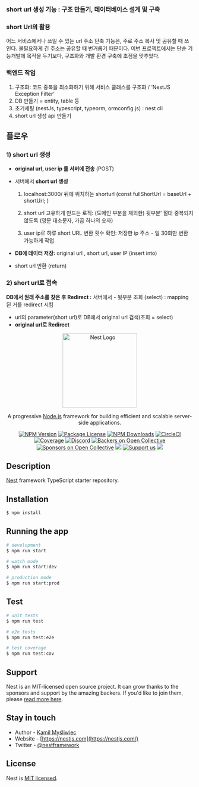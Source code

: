 ### short url 생성 기능 : 구조 만들기, 데이터베이스 설계 및 구축

### short Url의 활용

어느 서비스에서나 쓰일 수 있는 url 주소 단축 기능은, 주로 주소 복사 및 공유할 때 쓰인다. 불필요하게 긴 주소는 공유할 때 번거롭기 때문이다. 이번 프로젝트에서는 단순 기능개발에 목적을 두기보다, 구조화와 개발 환경 구축에 초점을 맞추었다.

### 백엔드 작업

1. 구조화: 코드 중복을 최소화하기 위해 서비스 클래스를 구조화 / ‘NestJS Exception Filter’
2. DB 만들기 = entity, table 등
3. 초기세팅 (nestJs, typescript, typeorm, ormconfig.js) : nest cli 
4. short url 생성 api 만들기

## 플로우

### 1) short url 생성

- **original url, user ip 를 서버에 전송** (POST)
- 서버에서 **short url 생성** 
    
    1) localhost:3000/ 뒤에 위치하는 shorturl (const fullShortUrl = baseUrl + shortUrl; )
    2) short url 고유하게 만드는 로직: (도메인 부분을 제외한) 뒷부분’ 절대 중복되지 않도록 (영문 대소문자, 가끔 하나의 숫자)
    
    3)  user ip로 하루 short URL 변환 횟수 확인: 저장한 ip 주소 - 일 30회만 변환 가능하게 작업 
    
- **DB에 데이터 저장:** original url , short url, user IP (insert into)
- short url 반환 (return)

### 2) short url로 접속

********DB에서 원래 주소를 찾은 후 Redirect :******** 서버에서 - 뒷부분 조회 (select) : mapping 된 거를 redirect 시킴

- url의 parameter(short url)로 DB에서 original url 검색(조회 = select)
- **original url로 Redirect**


<p align="center">
  <a href="http://nestjs.com/" target="blank"><img src="https://nestjs.com/img/logo-small.svg" width="200" alt="Nest Logo" /></a>
</p>

[circleci-image]: https://img.shields.io/circleci/build/github/nestjs/nest/master?token=abc123def456
[circleci-url]: https://circleci.com/gh/nestjs/nest

  <p align="center">A progressive <a href="http://nodejs.org" target="_blank">Node.js</a> framework for building efficient and scalable server-side applications.</p>
    <p align="center">
<a href="https://www.npmjs.com/~nestjscore" target="_blank"><img src="https://img.shields.io/npm/v/@nestjs/core.svg" alt="NPM Version" /></a>
<a href="https://www.npmjs.com/~nestjscore" target="_blank"><img src="https://img.shields.io/npm/l/@nestjs/core.svg" alt="Package License" /></a>
<a href="https://www.npmjs.com/~nestjscore" target="_blank"><img src="https://img.shields.io/npm/dm/@nestjs/common.svg" alt="NPM Downloads" /></a>
<a href="https://circleci.com/gh/nestjs/nest" target="_blank"><img src="https://img.shields.io/circleci/build/github/nestjs/nest/master" alt="CircleCI" /></a>
<a href="https://coveralls.io/github/nestjs/nest?branch=master" target="_blank"><img src="https://coveralls.io/repos/github/nestjs/nest/badge.svg?branch=master#9" alt="Coverage" /></a>
<a href="https://discord.gg/G7Qnnhy" target="_blank"><img src="https://img.shields.io/badge/discord-online-brightgreen.svg" alt="Discord"/></a>
<a href="https://opencollective.com/nest#backer" target="_blank"><img src="https://opencollective.com/nest/backers/badge.svg" alt="Backers on Open Collective" /></a>
<a href="https://opencollective.com/nest#sponsor" target="_blank"><img src="https://opencollective.com/nest/sponsors/badge.svg" alt="Sponsors on Open Collective" /></a>
  <a href="https://paypal.me/kamilmysliwiec" target="_blank"><img src="https://img.shields.io/badge/Donate-PayPal-ff3f59.svg"/></a>
    <a href="https://opencollective.com/nest#sponsor"  target="_blank"><img src="https://img.shields.io/badge/Support%20us-Open%20Collective-41B883.svg" alt="Support us"></a>
  <a href="https://twitter.com/nestframework" target="_blank"><img src="https://img.shields.io/twitter/follow/nestframework.svg?style=social&label=Follow"></a>
</p>
  <!--[![Backers on Open Collective](https://opencollective.com/nest/backers/badge.svg)](https://opencollective.com/nest#backer)
  [![Sponsors on Open Collective](https://opencollective.com/nest/sponsors/badge.svg)](https://opencollective.com/nest#sponsor)-->

## Description

[Nest](https://github.com/nestjs/nest) framework TypeScript starter repository.

## Installation

```bash
$ npm install
```

## Running the app

```bash
# development
$ npm run start

# watch mode
$ npm run start:dev

# production mode
$ npm run start:prod
```

## Test

```bash
# unit tests
$ npm run test

# e2e tests
$ npm run test:e2e

# test coverage
$ npm run test:cov
```

## Support

Nest is an MIT-licensed open source project. It can grow thanks to the sponsors and support by the amazing backers. If you'd like to join them, please [read more here](https://docs.nestjs.com/support).

## Stay in touch

- Author - [Kamil Myśliwiec](https://kamilmysliwiec.com)
- Website - [https://nestjs.com](https://nestjs.com/)
- Twitter - [@nestframework](https://twitter.com/nestframework)

## License

Nest is [MIT licensed](LICENSE).
